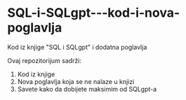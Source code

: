 # SQL-i-SQLgpt---kod-i-nova-poglavlja
Kod iz knjige "SQL i SQLgpt" i dodatna poglavlja

Ovaj repozitorijum sadrži:
1. Kod iz knjige
2. Nova poglavlja koja se ne nalaze u knjizi
3. Savete kako da dobijete maksimim od SQLgpt-a
